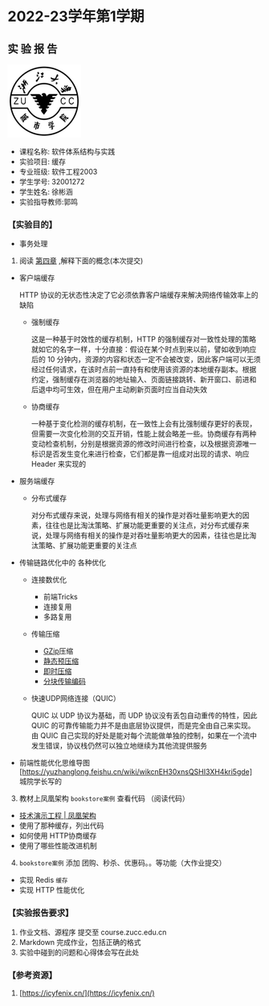# **2022-23学年第1学期**

## **实 验 报 告**

![zucc](zucc.png)

- 课程名称: 软件体系结构与实践
- 实验项目: 缓存
- 专业班级: 软件工程2003
- 学生学号: 32001272
- 学生姓名: 徐彬涵
- 实验指导教师:郭鸣

### 【实验目的】

- 事务处理
1. 阅读 [第四章](https://icyfenix.cn/) ,解释下面的概念(本次提交)
- 客户端缓存
  
  HTTP 协议的无状态性决定了它必须依靠客户端缓存来解决网络传输效率上的缺陷
  
  - 强制缓存 
  
    这是一种基于时效性的缓存机制，HTTP 的强制缓存对一致性处理的策略就如它的名字一样，十分直接：假设在某个时点到来以前，譬如收到响应后的 10 分钟内，资源的内容和状态一定不会被改变，因此客户端可以无须经过任何请求，在该时点前一直持有和使用该资源的本地缓存副本。根据约定，强制缓存在浏览器的地址输入、页面链接跳转、新开窗口、前进和后退中均可生效，但在用户主动刷新页面时应当自动失效
  
  - 协商缓存
  
    一种基于变化检测的缓存机制，在一致性上会有比强制缓存更好的表现，但需要一次变化检测的交互开销，性能上就会略差一些。协商缓存有两种变动检查机制，分别是根据资源的修改时间进行检查，以及根据资源唯一标识是否发生变化来进行检查，它们都是靠一组成对出现的请求、响应 Header 来实现的
  
- 服务端缓存
  - 分布式缓存 

    对分布式缓存来说，处理与网络有相关的操作是对吞吐量影响更大的因素，往往也是比淘汰策略、扩展功能更重要的关注点，对分布式缓存来说，处理与网络有相关的操作是对吞吐量影响更大的因素，往往也是比淘汰策略、扩展功能更重要的关注点

- 传输链路优化中的 各种优化

  - 连接数优化

    - 前端Tricks
    - 连接复用
    - 多路复用

  - 传输压缩

    - [GZip](https://en.wikipedia.org/wiki/Gzip)压缩
    - [静态预压缩](http://nginx.org/en/docs/http/ngx_http_gzip_static_module.html)
    - [即时压缩](https://www.usenix.org/legacy/publications/library/proceedings/jvm01/full_papers/hovemeyer/hovemeyer_html/node7.html)
    - [分块传输编码](https://en.wikipedia.org/wiki/Chunked_transfer_encoding)

  - 快速UDP网络连接（QUIC）

    QUIC 以 UDP 协议为基础，而 UDP 协议没有丢包自动重传的特性，因此 QUIC 的可靠传输能力并不是由底层协议提供，而是完全由自己来实现。由 QUIC 自己实现的好处是能对每个流能做单独的控制，如果在一个流中发生错误，协议栈仍然可以独立地继续为其他流提供服务

- 前端性能优化思维导图 [https://yuzhanglong.feishu.cn/wiki/wikcnEH30xnsQSHI3XH4kri5gde] 城院学长写的 

3. 教材上凤凰架构 `bookstore案例` 查看代码 （阅读代码）
- [技术演示工程 | 凤凰架构](https://icyfenix.cn/exploration/projects/)
- 使用了那种缓存，列出代码
- 如何使用 HTTP协商缓存
- 使用了哪些性能改进机制
4. `bookstore案例` 添加 团购、秒杀、优惠码。。等功能（大作业提交）
- 实现 Redis `缓存`
- 实现 HTTP 性能优化 

### 【实验报告要求】

1. 作业文档、源程序 提交至 course.zucc.edu.cn
2. Markdown 完成作业，包括正确的格式
3. 实验中碰到的问题和心得体会写在此处

### 【参考资源】

1. [https://icyfenix.cn/](https://icyfenix.cn/)